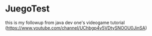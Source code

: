 # JuegoTest
this is my followup from java dev one's videogame tutorial (https://www.youtube.com/channel/UChbgp4v5VDtySNOOU0JinSA)
